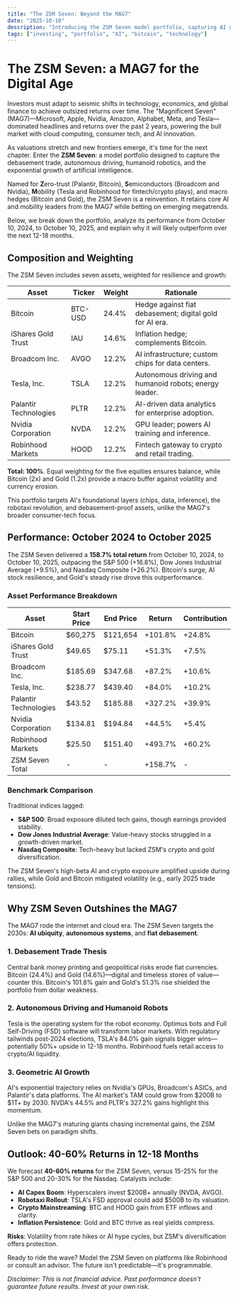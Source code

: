 ```yaml
---
title: "The ZSM Seven: Beyond the MAG7"
date: "2025-10-10"
description: "Introducing the ZSM Seven model portfolio, capturing AI growth, autonomous driving, humanoid robots, and the debasement trade."
tags: ["investing", "portfolio", "AI", "bitcoin", "technology"]
---
```


# The ZSM Seven: a MAG7 for the Digital Age

Investors must adapt to seismic shifts in technology, economics, and global finance to achieve outsized returns over time. The "Magnificent Seven" (MAG7)—Microsoft, Apple, Nvidia, Amazon, Alphabet, Meta, and Tesla—dominated headlines and returns over the past 2 years, powering the bull market with cloud computing, consumer tech, and AI innovation.

As valuations stretch and new frontiers emerge, it's time for the next chapter. Enter the **ZSM Seven**: a model portfolio designed to capture the debasement trade, autonomous driving, humanoid robotics, and the exponential growth of artificial intelligence.

Named for **Z**ero-trust (Palantir, Bitcoin), **S**emiconductors (Broadcom and Nvidia), **M**obility (Tesla and Robinhood for fintech/crypto plays), and macro hedges (Bitcoin and Gold), the ZSM Seven is a reinvention. It retains core AI and mobility leaders from the MAG7 while betting on emerging megatrends.

Below, we break down the portfolio, analyze its performance from October 10, 2024, to October 10, 2025, and explain why it will likely outperform over the next 12-18 months.

## Composition and Weighting

The ZSM Seven includes seven assets, weighted for resilience and growth:

| Asset                  | Ticker  | Weight | Rationale                                               |
|------------------------|---------|--------|---------------------------------------------------------|
| Bitcoin                | BTC-USD | 24.4%  | Hedge against fiat debasement; digital gold for AI era.  |
| iShares Gold Trust     | IAU     | 14.6%  | Inflation hedge; complements Bitcoin.                    |
| Broadcom Inc.          | AVGO    | 12.2%  | AI infrastructure; custom chips for data centers.        |
| Tesla, Inc.            | TSLA    | 12.2%  | Autonomous driving and humanoid robots; energy leader.   |
| Palantir Technologies  | PLTR    | 12.2%  | AI-driven data analytics for enterprise adoption.        |
| Nvidia Corporation     | NVDA    | 12.2%  | GPU leader; powers AI training and inference.            |
| Robinhood Markets      | HOOD    | 12.2%  | Fintech gateway to crypto and retail trading.            |

**Total: 100%**. Equal weighting for the five equities ensures balance, while Bitcoin (2x) and Gold (1.2x) provide a macro buffer against volatility and currency erosion.

This portfolio targets AI's foundational layers (chips, data, inference), the robotaxi revolution, and debasement-proof assets, unlike the MAG7's broader consumer-tech focus.

## Performance: October 2024 to October 2025

The ZSM Seven delivered a **158.7% total return** from October 10, 2024, to October 10, 2025, outpacing the S&P 500 (+16.8%), Dow Jones Industrial Average (+9.5%), and Nasdaq Composite (+26.2%). Bitcoin's surge, AI stock resilience, and Gold's steady rise drove this outperformance.

### Asset Performance Breakdown

| Asset                  | Start Price | End Price | Return   | Contribution |
|------------------------|-------------|-----------|----------|--------------|
| Bitcoin                | $60,275     | $121,654  | +101.8%  | +24.8%       |
| iShares Gold Trust     | $49.65      | $75.11    | +51.3%   | +7.5%        |
| Broadcom Inc.          | $185.69     | $347.68   | +87.2%   | +10.6%       |
| Tesla, Inc.            | $238.77     | $439.40   | +84.0%   | +10.2%       |
| Palantir Technologies  | $43.52      | $185.88   | +327.2%  | +39.9%       |
| Nvidia Corporation     | $134.81     | $194.84   | +44.5%   | +5.4%        |
| Robinhood Markets      | $25.50      | $151.40   | +493.7%  | +60.2%       |
| ZSM Seven Total        | -           | -         | +158.7%  | -            |

### Benchmark Comparison

Traditional indices lagged:

- **S&P 500**: Broad exposure diluted tech gains, though earnings provided stability.
- **Dow Jones Industrial Average**: Value-heavy stocks struggled in a growth-driven market.
- **Nasdaq Composite**: Tech-heavy but lacked ZSM's crypto and gold diversification.

The ZSM Seven's high-beta AI and crypto exposure amplified upside during rallies, while Gold and Bitcoin mitigated volatility (e.g., early 2025 trade tensions).

## Why ZSM Seven Outshines the MAG7

The MAG7 rode the internet and cloud era. The ZSM Seven targets the 2030s: **AI ubiquity**, **autonomous systems**, and **fiat debasement**.

### 1. Debasement Trade Thesis

Central bank money printing and geopolitical risks erode fiat currencies. Bitcoin (24.4%) and Gold (14.6%)—digital and timeless stores of value—counter this. Bitcoin's 101.8% gain and Gold's 51.3% rise shielded the portfolio from dollar weakness.

### 2. Autonomous Driving and Humanoid Robots

Tesla is the operating system for the robot economy. Optimus bots and Full Self-Driving (FSD) software will transform labor markets. With regulatory tailwinds post-2024 elections, TSLA's 84.0% gain signals bigger wins—potentially 50%+ upside in 12-18 months. Robinhood fuels retail access to crypto/AI liquidity.

### 3. Geometric AI Growth

AI's exponential trajectory relies on Nvidia's GPUs, Broadcom's ASICs, and Palantir's data platforms. The AI market's TAM could grow from $200B to $1T+ by 2030. NVDA's 44.5% and PLTR's 327.2% gains highlight this momentum.

Unlike the MAG7's maturing giants chasing incremental gains, the ZSM Seven bets on paradigm shifts.

## Outlook: 40-60% Returns in 12-18 Months

We forecast **40-60% returns** for the ZSM Seven, versus 15-25% for the S&P 500 and 20-30% for the Nasdaq. Catalysts include:

- **AI Capex Boom**: Hyperscalers invest $200B+ annually (NVDA, AVGO).
- **Robotaxi Rollout**: TSLA's FSD approval could add $500B to its valuation.
- **Crypto Mainstreaming**: BTC and HOOD gain from ETF inflows and clarity.
- **Inflation Persistence**: Gold and BTC thrive as real yields compress.

**Risks**: Volatility from rate hikes or AI hype cycles, but ZSM's diversification offers protection.

Ready to ride the wave? Model the ZSM Seven on platforms like Robinhood or consult an advisor. The future isn't predictable—it's programmable.

*Disclaimer: This is not financial advice. Past performance doesn't guarantee future results. Invest at your own risk.*